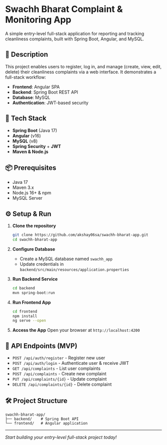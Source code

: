 # Swachh Bharat Complaint & Monitoring App

A simple entry-level full-stack application for reporting and tracking cleanliness complaints, built with Spring Boot, Angular, and MySQL.

## 📝 Description

This project enables users to register, log in, and manage (create, view, edit, delete) their cleanliness complaints via a web interface. It demonstrates a full-stack workflow:

* **Frontend**: Angular SPA
* **Backend**: Spring Boot REST API
* **Database**: MySQL
* **Authentication**: JWT-based security

## 🚀 Tech Stack

* **Spring Boot** (Java 17)
* **Angular** (v16)
* **MySQL** (v8)
* **Spring Security** + **JWT**
* **Maven & Node.js**

## 📦 Prerequisites

* Java 17
* Maven 3.x
* Node.js 16+ & npm
* MySQL Server

## ⚙️ Setup & Run

1. **Clone the repository**

   ```bash
   git clone https://github.com/akshay06sa/swachh-bharat-app.git
   cd swachh-bharat-app
   ```

2. **Configure Database**

   * Create a MySQL database named `swachh_app`
   * Update credentials in `backend/src/main/resources/application.properties`

3. **Run Backend Service**

   ```bash
   cd backend
   mvn spring-boot:run
   ```

4. **Run Frontend App**

   ```bash
   cd frontend
   npm install
   ng serve --open
   ```

5. **Access the App**
   Open your browser at `http://localhost:4200`

## 📄 API Endpoints (MVP)

* `POST /api/auth/register` - Register new user
* `POST /api/auth/login`    - Authenticate user & receive JWT
* `GET /api/complaints`     - List user complaints
* `POST /api/complaints`    - Create new complaint
* `PUT /api/complaints/{id}` - Update complaint
* `DELETE /api/complaints/{id}` - Delete complaint

## 🛠️ Project Structure

```
swachh-bharat-app/
├── backend/    # Spring Boot API
└── frontend/   # Angular application
```

---

*Start building your entry-level full-stack project today!*
